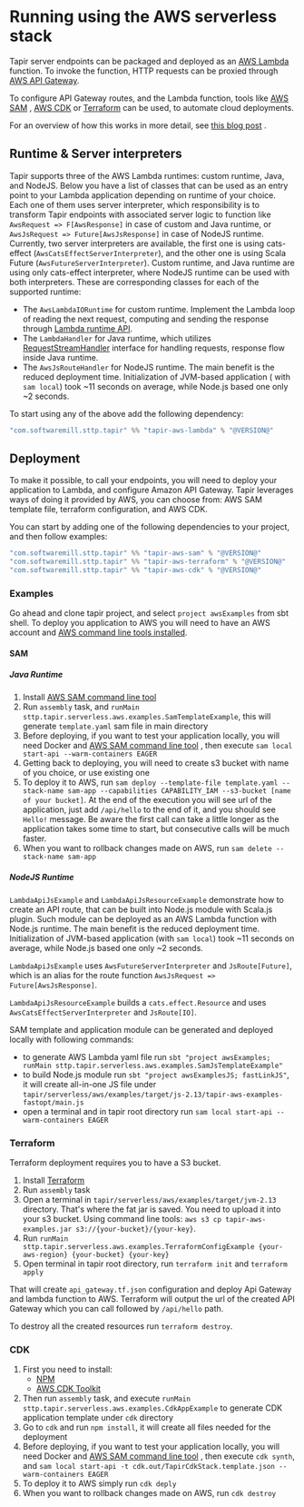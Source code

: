 # Running using the AWS serverless stack

Tapir server endpoints can be packaged and deployed as
an [AWS Lambda](https://docs.aws.amazon.com/apigateway/latest/developerguide/http-api-develop-integrations-lambda.html) function. To invoke the
function, HTTP requests can be proxied through [AWS API Gateway](https://docs.aws.amazon.com/apigateway/latest/developerguide/welcome.html).

To configure API Gateway routes, and the Lambda function, tools like [AWS SAM](https://aws.amazon.com/serverless/sam/)
, [AWS CDK](https://aws.amazon.com/cdk/) or [Terraform](https://www.terraform.io/) can be used, to automate cloud deployments.

For an overview of how this works in more detail, see [this blog post](https://blog.softwaremill.com/tapir-serverless-a-proof-of-concept-6b8c9de4d396)
.

## Runtime & Server interpreters

Tapir supports three of the AWS Lambda runtimes: custom runtime, Java, and NodeJS. Below you have a list of classes that can be used as an entry point
to your Lambda application depending on runtime of your choice. Each one of them uses server interpreter, which responsibility is to transform Tapir
endpoints with associated server logic to function like `AwsRequest => F[AwsResponse]` in case of custom and Java runtime,
or `AwsJsRequest => Future[AwsJsResponse]` in case of NodeJS runtime. Currently, two server interpreters are available, the first one is using
cats-effect (`AwsCatsEffectServerInterpreter`), and the other one is using Scala Future (`AwsFutureServerInterpreter`). Custom runtime, and Java
runtime are using only cats-effect interpreter, where NodeJS runtime can be used with both interpreters.
These are corresponding classes for each of the supported runtime:

* The `AwsLambdaIORuntime` for custom runtime. Implement the Lambda loop of reading the next request, computing and sending the response
  through [Lambda runtime API](https://docs.aws.amazon.com/lambda/latest/dg/runtimes-api.html).
* The `LambdaHandler` for Java runtime, which
  utilizes [RequestStreamHandler](https://github.com/aws/aws-lambda-java-libs/blob/master/aws-lambda-java-core/src/main/java/com/amazonaws/services/lambda/runtime/RequestStreamHandler.java)
  interface for handling requests, response flow inside Java runtime.
* The `AwsJsRouteHandler` for NodeJS runtime. The main benefit is the reduced deployment time. Initialization of JVM-based application (
  with `sam local`) took ~11 seconds on average, while Node.js based one only ~2 seconds.

To start using any of the above add the following dependency:

```sbt
"com.softwaremill.sttp.tapir" %% "tapir-aws-lambda" % "@VERSION@"
```

## Deployment

To make it possible, to call your endpoints, you will need to deploy your application to Lambda, and configure Amazon API Gateway.
Tapir leverages ways of doing it provided by AWS, you can choose from: AWS SAM template file, terraform configuration, and AWS CDK.

You can start by adding one of the following dependencies to your project, and then follow examples:

```sbt
"com.softwaremill.sttp.tapir" %% "tapir-aws-sam" % "@VERSION@"
"com.softwaremill.sttp.tapir" %% "tapir-aws-terraform" % "@VERSION@"
"com.softwaremill.sttp.tapir" %% "tapir-aws-cdk" % "@VERSION@"
```

### Examples

Go ahead and clone tapir project, and select `project awsExamples` from sbt shell.
To deploy you application to AWS you will need to have an AWS account
and [AWS command line tools installed](https://docs.aws.amazon.com/cli/latest/userguide/install-cliv2.html).

#### SAM

##### Java Runtime

1. Install  [AWS SAM command line tool](https://docs.aws.amazon.com/serverless-application-model/latest/developerguide/serverless-sam-cli-command-reference.html)
2. Run `assembly` task, and `runMain sttp.tapir.serverless.aws.examples.SamTemplateExample`, this will generate `template.yaml` sam file in main directory
3. Before deploying, if you want to test your application locally, you will need Docker
   and [AWS SAM command line tool](https://docs.aws.amazon.com/serverless-application-model/latest/developerguide/serverless-sam-cli-command-reference.html)
   , then execute `sam local start-api --warm-containers EAGER`
4. Getting back to deploying, you will need to create s3 bucket with name of you choice, or use existing one 
5. To deploy it to AWS, run `sam deploy --template-file template.yaml --stack-name sam-app --capabilities CAPABILITY_IAM --s3-bucket [name of your bucket]`. At the end of the execution you will see url of the application, just add `/api/hello` to the end of it, and you should see `Hello!` message. Be aware the first call can take a little longer as the application takes some time to start, but consecutive calls will be much faster.
6. When you want to rollback changes made on AWS, run `sam delete --stack-name sam-app`

##### NodeJS Runtime

`LambdaApiJsExample` and `LambdaApiJsResourceExample` demonstrate how to create an API route,
that can be built into Node.js module with Scala.js plugin.
Such module can be deployed as an AWS Lambda function with Node.js runtime.
The main benefit is the reduced deployment time.
Initialization of JVM-based application (with `sam local`) took ~11 seconds on average, while Node.js based one only ~2 seconds.

`LambdaApiJsExample` uses `AwsFutureServerInterpreter` and `JsRoute[Future]`,
which is an alias for the route function `AwsJsRequest => Future[AwsJsResponse]`.

`LambdaApiJsResourceExample` builds a `cats.effect.Resource` and uses `AwsCatsEffectServerInterpreter` and `JsRoute[IO]`.

SAM template and application module can be generated and deployed locally with following commands:

* to generate AWS Lambda yaml file run `sbt "project awsExamples; runMain sttp.tapir.serverless.aws.examples.SamJsTemplateExample"`
* to build Node.js module run `sbt "project awsExamplesJS; fastLinkJS"`, it will create all-in-one JS file
  under `tapir/serverless/aws/examples/target/js-2.13/tapir-aws-examples-fastopt/main.js`
* open a terminal and in tapir root directory run `sam local start-api --warm-containers EAGER`

### Terraform

Terraform deployment requires you to have a S3 bucket.

1. Install [Terraform](https://learn.hashicorp.com/tutorials/terraform/install-cli)
2. Run `assembly` task
3. Open a terminal in `tapir/serverless/aws/examples/target/jvm-2.13` directory. That's where the fat jar is saved. You
   need to upload it into your s3 bucket. Using command line
   tools: `aws s3 cp tapir-aws-examples.jar s3://{your-bucket}/{your-key}`.
4. Run `runMain sttp.tapir.serverless.aws.examples.TerraformConfigExample {your-aws-region} {your-bucket} {your-key}`
5. Open terminal in tapir root directory, run `terraform init` and `terraform apply`

That will create `api_gateway.tf.json` configuration and deploy Api Gateway and lambda function to AWS. Terraform will
output the url of the created API Gateway which you can call followed by `/api/hello` path.

To destroy all the created resources run `terraform destroy`.

### CDK

1. First you need to install:
    * [NPM](https://docs.npmjs.com/downloading-and-installing-node-js-and-npm)
    * [AWS CDK Toolkit](https://docs.aws.amazon.com/cdk/v2/guide/cli.html)
2. Then run `assembly` task, and execute `runMain sttp.tapir.serverless.aws.examples.CdkAppExample` to generate CDK application template under `cdk`
   directory
3. Go to `cdk` and run `npm install`, it will create all files needed for the deployment
4. Before deploying, if you want to test your application locally, you will need Docker
   and [AWS SAM command line tool](https://docs.aws.amazon.com/serverless-application-model/latest/developerguide/serverless-sam-cli-command-reference.html)
   , then execute `cdk synth`, and `sam local start-api -t cdk.out/TapirCdkStack.template.json --warm-containers EAGER`
5. To deploy it to AWS simply run `cdk deply`
6. When you want to rollback changes made on AWS, run `cdk destroy`
